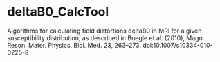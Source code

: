 # deltaB0_CalcTool
Algorithms for calculating field distortions deltaB0 in MRI for a given susceptibility distribution, 
as described in Boegle et al. (2010), Magn. Reson. Mater. Physics, Biol. Med. 23, 263–273.
doi:10.1007/s10334-010-0225-8
